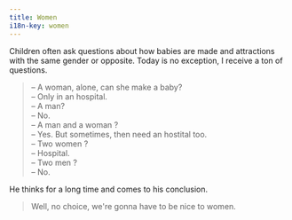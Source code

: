 ```yaml
---
title: Women
i18n-key: women
---
```


Children often ask questions about how babies are made and attractions with the same gender or opposite. Today is no exception, I receive a ton of questions.

<!-- more -->

> – A woman, alone, can she make a baby?  
> – Only in an hospital.  
> – A man?  
> – No.  
> – A man and a woman ?  
> – Yes. But sometimes, then need an hostital too.  
> – Two women ?  
> – Hospital.  
> – Two men ?  
> – No.

He thinks for a long time and comes to his conclusion.

> Well, no choice, we're gonna have to be nice to women.